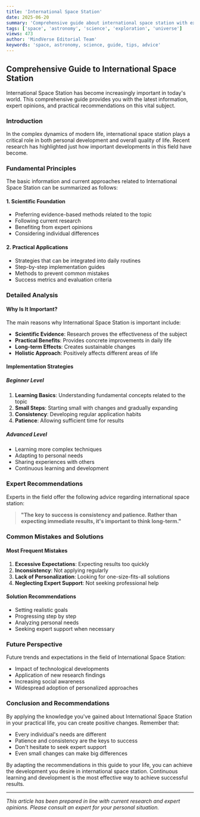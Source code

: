 ```yaml
---
title: 'International Space Station'
date: 2025-06-20
summary: 'Comprehensive guide about international space station with expert insights and practical advice.'
tags: ['space', 'astronomy', 'science', 'exploration', 'universe']
views: 473
author: 'MindVerse Editorial Team'
keywords: 'space, astronomy, science, guide, tips, advice'
---
```


## Comprehensive Guide to International Space Station

International Space Station has become increasingly important in today's world. This comprehensive guide provides you with the latest information, expert opinions, and practical recommendations on this vital subject.

### Introduction

In the complex dynamics of modern life, international space station plays a critical role in both personal development and overall quality of life. Recent research has highlighted just how important developments in this field have become.

### Fundamental Principles

The basic information and current approaches related to International Space Station can be summarized as follows:

#### 1. Scientific Foundation
- Preferring evidence-based methods related to the topic
- Following current research
- Benefiting from expert opinions
- Considering individual differences

#### 2. Practical Applications
- Strategies that can be integrated into daily routines
- Step-by-step implementation guides
- Methods to prevent common mistakes
- Success metrics and evaluation criteria

### Detailed Analysis

#### Why Is It Important?
The main reasons why International Space Station is important include:

- **Scientific Evidence**: Research proves the effectiveness of the subject
- **Practical Benefits**: Provides concrete improvements in daily life
- **Long-term Effects**: Creates sustainable changes
- **Holistic Approach**: Positively affects different areas of life

#### Implementation Strategies

##### Beginner Level
1. **Learning Basics**: Understanding fundamental concepts related to the topic
2. **Small Steps**: Starting small with changes and gradually expanding
3. **Consistency**: Developing regular application habits
4. **Patience**: Allowing sufficient time for results

##### Advanced Level
- Learning more complex techniques
- Adapting to personal needs
- Sharing experiences with others
- Continuous learning and development

### Expert Recommendations

Experts in the field offer the following advice regarding international space station:

> **"The key to success is consistency and patience. Rather than expecting immediate results, it's important to think long-term."**

### Common Mistakes and Solutions

#### Most Frequent Mistakes
1. **Excessive Expectations**: Expecting results too quickly
2. **Inconsistency**: Not applying regularly
3. **Lack of Personalization**: Looking for one-size-fits-all solutions
4. **Neglecting Expert Support**: Not seeking professional help

#### Solution Recommendations
- Setting realistic goals
- Progressing step by step
- Analyzing personal needs
- Seeking expert support when necessary

### Future Perspective

Future trends and expectations in the field of International Space Station:

- Impact of technological developments
- Application of new research findings
- Increasing social awareness
- Widespread adoption of personalized approaches

### Conclusion and Recommendations

By applying the knowledge you've gained about International Space Station in your practical life, you can create positive changes. Remember that:

- Every individual's needs are different
- Patience and consistency are the keys to success
- Don't hesitate to seek expert support
- Even small changes can make big differences

By adapting the recommendations in this guide to your life, you can achieve the development you desire in international space station. Continuous learning and development is the most effective way to achieve successful results.

---

*This article has been prepared in line with current research and expert opinions. Please consult an expert for your personal situation.*
